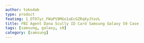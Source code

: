 ```yaml
---
author: tokodab
type: product
featimg: 1_OTO7yc_FWaPS9MGo1aEcGZRqXyJtozL
title: FBI Agent Dana Scully ID Card Samsung Galaxy S9 Case
tags: [samsung, galaxy, s9]
category: [samsung]
---
```

